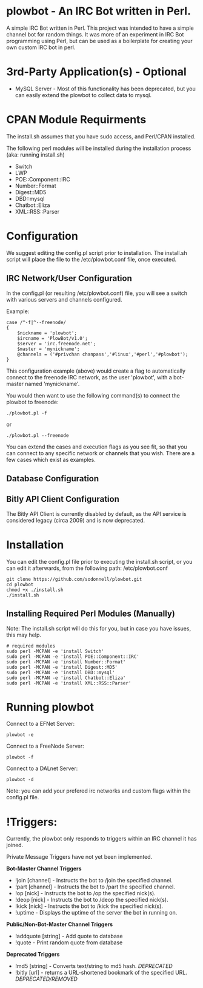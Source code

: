 # plowbot - An IRC Bot written in Perl.

A simple IRC Bot written in Perl. This project was intended to have a simple channel bot for random things. It was more of an experiment in IRC Bot programming using Perl, but can be used as a boilerplate for creating your own custom IRC bot in perl.

# 3rd-Party Application(s) - Optional

* MySQL Server - Most of this functionality has been deprecated, but you can easily extend the plowbot to collect data to mysql.

# CPAN Module Requirments

The install.sh assumes that you have sudo access, and Perl/CPAN installed.

The following perl modules will be installed during the installation process (aka: running install.sh)

* Switch
* LWP
* POE::Component::IRC
* Number::Format
* Digest::MD5
* DBD::mysql
* Chatbot::Eliza
* XML::RSS::Parser

# Configuration

We suggest editing the config.pl script prior to installation. The install.sh script will place the file to the /etc/plowbot.conf file, once executed.

## IRC Network/User Configuration

In the config.pl (or resulting /etc/plowbot.conf) file, you will see a switch with various servers and channels configured.

Example:
```
case /^-f|^--freenode/
{
    $nickname = 'plowbot';
    $ircname = 'PlowBot/v1.0';
    $server = 'irc.freenode.net';
    $master = 'mynickname';
    @channels = ('#privchan chanpass','#linux','#perl','#plowbot');
}
```

This configuration example (above) would create a flag to automatically connect to the freenode IRC network, as the user 'plowbot', with a bot-master named 'mynickname'.

You would then want to use the following command(s) to connect the plowbot to freenode:

```
./plowbot.pl -f
```

or 

```
./plowbot.pl --freenode
```

You can extend the cases and execution flags as you see fit, so that you can connect to any specific network or channels that you wish. There are a few cases which exist as examples.

## Database Configuration

## Bitly API Client Configuration

The Bitly API Client is currently disabled by default, as the API service is considered legacy (circa 2009) and is now deprecated.

# Installation

You can edit the config.pl file prior to executing the install.sh script, or you can edit it afterwards, from the following path: /etc/plowbot.conf
```
git clone https://github.com/sodonnell/plowbot.git
cd plowbot
chmod +x ./install.sh
./install.sh
```

## Installing Required Perl Modules (Manually)
Note: The install.sh script will do this for you, but in case you have issues, this may help.

```
# required modules
sudo perl -MCPAN -e 'install Switch'
sudo perl -MCPAN -e 'install POE::Component::IRC'
sudo perl -MCPAN -e 'install Number::Format'
sudo perl -MCPAN -e 'install Digest::MD5'
sudo perl -MCPAN -e 'install DBD::mysql'
sudo perl -MCPAN -e 'install Chatbot::Eliza'
sudo perl -MCPAN -e 'install XML::RSS::Parser'
```

# Running plowbot

Connect to a EFNet Server:

```
plowbot -e
```

Connect to a FreeNode Server:
```
plowbot -f
```

Connect to a DALnet Server:
```
plowbot -d
```

Note: you can add your prefered irc networks and custom flags within the config.pl file.

# !Triggers:

Currently, the plowbot only responds to triggers within an IRC channel it has joined. 

Private Message Triggers have not yet been implemented.

**Bot-Master Channel Triggers**
* !join [channel] - Instructs the bot to /join the specified channel.
* !part [channel] - Instructs the bot to /part the specified channel.
* !op [nick] - Instructs the bot to /op the specified nick(s).
* !deop [nick] - Instructs the bot to /deop the specified nick(s).
* !kick [nick] - Instructs the bot to /kick the specified nick(s).
* !uptime - Displays the uptime of the server the bot in running on.

**Public/Non-Bot-Master Channel Triggers**
* !addquote [string] - Add quote to database
* !quote - Print random quote from database

**Deprecated Triggers**
* !md5 [string] - Converts text/string to md5 hash. *DEPRECATED*
* !bitly [url] - returns a URL-shortened bookmark of the specified URL. *DEPRECATED/REMOVED*
